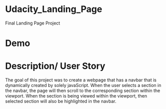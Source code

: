 # Udacity_Landing_Page
Final Landing Page Project

# Demo



# Description/ User Story

The goal of this project was to create a webpage that has a navbar that is dynamically created by solely javaScript.
When the user selects a section in the navbar, the page will then scroll to the corresponding section within the viewport.
When the section is being viewed within the viewport, then selected section will also be highlighted in the navbar.






